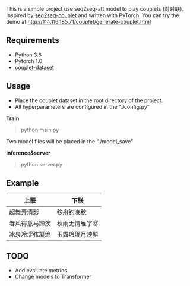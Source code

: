 This is a simple project use seq2seq-att model to play couplets (对对联)。Inspired by [seq2seq-couplet](https://github.com/wb14123/seq2seq-couplet) and written with PyTorch. You can try the demo at http://114.116.185.71/couplet/generate-couplet.html

## Requirements

- Python 3.6
- Pytorch 1.0
- [couplet-dataset](https://github.com/wb14123/couplet-dataset)

## Usage

- Place the couplet dataset in the root directory of the project.
- All hyperparameters are configured in the "./config.py"

**Train**
> python main.py

Two model files will be placed in the "./model_save"

**inference&server**
> python server.py

## Example

|上联|下联|
|-|-|
|起舞弄清影|移舟钓晚秋|
|春风得意马蹄疾|秋雨无情雁字寒|
|冰泉冷涩弦凝绝|玉露玲珑月映斜|

## TODO
- Add evaluate metrics
- Change models to Transformer